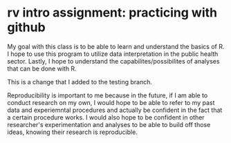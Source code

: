 # rv intro assignment: practicing with github

My goal with this class is to be able to learn and understand the basics of R. I hope to use this program to utilize data interpretation in the public health sector. Lastly, I hope to understand the capabilites/possibilites of analyses that can be done with R.

This is a change that I added to the testing branch.

Reproducibility is important to me because in the future, if I am able to conduct research on my own, I would hope to be able to refer to my past data and experiemntal procedures and actually be confident in the fact that a certain procedure works. I would also hope to be confident in other researcher's experimentation and analyses to be able to build off those ideas, knowing their research is reproducible.

